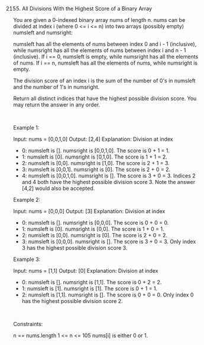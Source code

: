 2155. All Divisions With the Highest Score of a Binary Array

You are given a 0-indexed binary array nums of length n. nums can be divided at index i (where 0 <= i <= n) into two arrays (possibly empty) numsleft and numsright:

numsleft has all the elements of nums between index 0 and i - 1 (inclusive), while numsright has all the elements of nums between index i and n - 1 (inclusive).
If i == 0, numsleft is empty, while numsright has all the elements of nums.
If i == n, numsleft has all the elements of nums, while numsright is empty.

The division score of an index i is the sum of the number of 0's in numsleft and the number of 1's in numsright.

Return all distinct indices that have the highest possible division score. You may return the answer in any order.

 

Example 1:

Input: nums = [0,0,1,0]
Output: [2,4]
Explanation: Division at index
- 0: numsleft is []. numsright is [0,0,1,0]. The score is 0 + 1 = 1.
- 1: numsleft is [0]. numsright is [0,1,0]. The score is 1 + 1 = 2.
- 2: numsleft is [0,0]. numsright is [1,0]. The score is 2 + 1 = 3.
- 3: numsleft is [0,0,1]. numsright is [0]. The score is 2 + 0 = 2.
- 4: numsleft is [0,0,1,0]. numsright is []. The score is 3 + 0 = 3.
Indices 2 and 4 both have the highest possible division score 3.
Note the answer [4,2] would also be accepted.

Example 2:

Input: nums = [0,0,0]
Output: [3]
Explanation: Division at index
- 0: numsleft is []. numsright is [0,0,0]. The score is 0 + 0 = 0.
- 1: numsleft is [0]. numsright is [0,0]. The score is 1 + 0 = 1.
- 2: numsleft is [0,0]. numsright is [0]. The score is 2 + 0 = 2.
- 3: numsleft is [0,0,0]. numsright is []. The score is 3 + 0 = 3.
Only index 3 has the highest possible division score 3.


Example 3:

Input: nums = [1,1]
Output: [0]
Explanation: Division at index
- 0: numsleft is []. numsright is [1,1]. The score is 0 + 2 = 2.
- 1: numsleft is [1]. numsright is [1]. The score is 0 + 1 = 1.
- 2: numsleft is [1,1]. numsright is []. The score is 0 + 0 = 0.
Only index 0 has the highest possible division score 2.


 

Constraints:

n == nums.length
1 <= n <= 105
nums[i] is either 0 or 1.